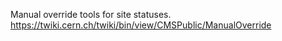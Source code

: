 Manual override tools for site statuses.
https://twiki.cern.ch/twiki/bin/view/CMSPublic/ManualOverride
